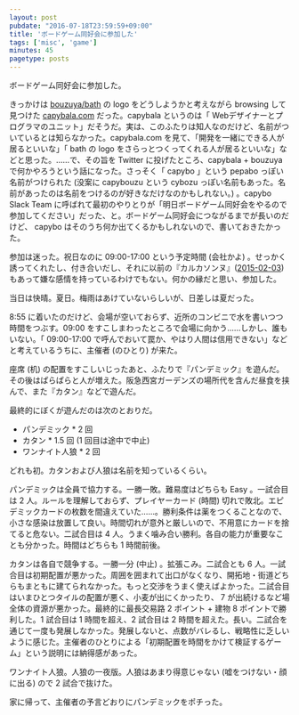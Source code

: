 ```yaml
---
layout: post
pubdate: "2016-07-18T23:59:59+09:00"
title: 'ボードゲーム同好会に参加した'
tags: ['misc', 'game']
minutes: 45
pagetype: posts
---
```

ボードゲーム同好会に参加した。

きっかけは [bouzuya/bath][] の logo をどうしようかと考えながら browsing して見つけた [capybala.com](http://capybala.com/) だった。capybala というのは「 Webデザイナーとプログラマのユニット」だそうだ。実は、このふたりは知人なのだけど、名前がついているとは知らなかった。capybala.com を見て、「開発を一緒にできる人が居るといいな」「 bath の logo をさらっとつくってくれる人が居るといいな」などと思った。……で、その旨を Twitter に投げたところ、capybala + bouzuya で何かやろうという話になった。さっそく「 capybo 」という pepabo っぽい名前がつけられた (没案に capybouzu という cybozu っぽい名前もあった。名前があったのは名前をつけるのが好きなだけなのかもしれない。) 。capybo Slack Team に呼ばれて最初のやりとりが「明日ボードゲーム同好会をやるので参加してください」だった、と。ボードゲーム同好会につながるまでが長いのだけど、 capybo はそのうち何か出てくるかもしれないので、書いておきたかった。

参加は迷った。祝日なのに 09:00-17:00 という予定時間 (会社かよ) 。せっかく誘ってくれたし、付き合いだし、それに以前の『カルカソンヌ』([2015-02-03][]) もあって嫌な感情を持っているわけでもない。何かの縁だと思い、参加した。

当日は快晴。夏日。梅雨はあけていないらしいが、日差しは夏だった。

8:55 に着いたのだけど、会場が空いておらず、近所のコンビニで水を書いつつ時間をつぶす。09:00 をすこしまわったところで会場に向かう……しかし、誰もいない。「 09:00-17:00 で呼んでおいて罠か、やはり人間は信用できない」などと考えているうちに、主催者 (のひとり) が来た。

座席 (机) の配置をすこしいじったあと、ふたりで『パンデミック』を遊んだ。その後はぱらぱらと人が増えた。阪急西宮ガーデンズの場所代を含んだ昼食を挟んで、また『カタン』などで遊んだ。

最終的にぼくが遊んだのは次のとおりだ。

- パンデミック * 2 回
- カタン * 1.5 回 (1 回目は途中で中止)
- ワンナイト人狼 * 2 回

どれも初。カタンおよび人狼は名前を知っているくらい。

パンデミックは全員で協力する。一勝一敗。難易度はどちらも Easy 。一試合目は 2 人。ルールを理解しておらず、プレイヤーカード (時間) 切れで敗北。エピデミックカードの枚数を間違えていた……。勝利条件は薬をつくることなので、小さな感染は放置して良い。時間切れが意外と厳しいので、不用意にカードを捨てると危ない。二試合目は 4 人。うまく噛み合い勝利。各自の能力が重要なことも分かった。時間はどちらも 1 時間前後。

カタンは各自で競争する。一勝一分 (中止) 。拡張こみ。二試合とも 6 人。一試合目は初期配置が悪かった。周囲を囲まれて出口がなくなり、開拓地・街道どちらもまともに建てられなかった。もっと交渉をうまく使えばよかった。二試合目はいまひとつタイルの配置が悪く、小麦が出にくかったり、 7 が出続けるなど場全体の資源が悪かった。最終的に最長交易路 2 ポイント + 建物 8 ポイントで勝利した。1 試合目は 1 時間を超え、2 試合目は 2 時間を超えた。長い。二試合を通じて一度も発展しなかった。発展しないと、点数がバレるし、戦略性に乏しいように感じた。主催者のひとりによる「初期配置を時間をかけて検証するゲーム」という説明には納得感があった。

ワンナイト人狼。人狼の一夜版。人狼はあまり得意じゃない (嘘をつけない・顔に出る) ので 2 試合で抜けた。

家に帰って、主催者の予言どおりにパンデミックをポチった。

[2015-02-03]: http://blog.bouzuya.net/2015/02/03/
[bouzuya/bath]: https://github.com/bouzuya/bath
